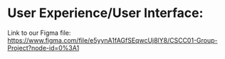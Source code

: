 # User Experience/User Interface:


Link to our Figma file: https://www.figma.com/file/e5yynA1fAGfSEqwcUj8lY8/CSCC01-Group-Project?node-id=0%3A1
